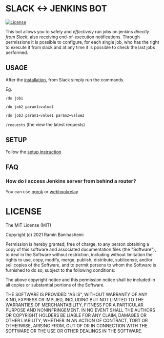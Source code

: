 # SLACK <-> JENKINS BOT

[![License](http://img.shields.io/badge/license-MIT-green.svg?style=flat)](https://github.com/bsramin/slack-jenkins-bot/blob/main/LICENSE.txt)

This bot allows you to safely and _effectively_ run jobs on jenkins _directly from Slack_, also receiving end-of-execution notifications.
Through permissions it is possible to configure, for each single job, who has the right to execute it from slack and at any time it is possible to check the last jobs performed.

## USAGE

After the [installation](documentation/install.md), from Slack simply run the commands.

Eg.

  `/do job1`

  `/do job2 param1=value1`

  `/do job3 param1=value1 param2=value2`

  `/requests` (the view the latest requests)

## SETUP

Follow the [setup instruction](documentation/install.md)

## FAQ

### How do I access Jenkins server from behind a router?

You can use [ngrok](https://ngrok.com/) or [webhookrelay](https://webhookrelay.com/)

# LICENSE

The MIT License (MIT)

Copyright (c) 2021 Ramin Banihashemi

Permission is hereby granted, free of charge, to any person obtaining a copy
of this software and associated documentation files (the "Software"), to deal
in the Software without restriction, including without limitation the rights
to use, copy, modify, merge, publish, distribute, sublicense, and/or sell
copies of the Software, and to permit persons to whom the Software is
furnished to do so, subject to the following conditions:

The above copyright notice and this permission notice shall be included in
all copies or substantial portions of the Software.

THE SOFTWARE IS PROVIDED "AS IS", WITHOUT WARRANTY OF ANY KIND, EXPRESS OR
IMPLIED, INCLUDING BUT NOT LIMITED TO THE WARRANTIES OF MERCHANTABILITY,
FITNESS FOR A PARTICULAR PURPOSE AND NONINFRINGEMENT. IN NO EVENT SHALL THE
AUTHORS OR COPYRIGHT HOLDERS BE LIABLE FOR ANY CLAIM, DAMAGES OR OTHER
LIABILITY, WHETHER IN AN ACTION OF CONTRACT, TORT OR OTHERWISE, ARISING FROM,
OUT OF OR IN CONNECTION WITH THE SOFTWARE OR THE USE OR OTHER DEALINGS IN
THE SOFTWARE.

